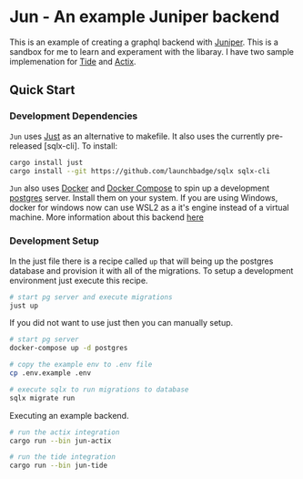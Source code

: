 # Jun - An example Juniper backend

This is an example of creating a graphql backend with [Juniper]. This is a sandbox for me to learn
and experament with the libaray. I have two sample implemenation for [Tide] and [Actix].

[juniper]: https://github.com/graphql-rust/juniper
[tide]: https://github.com/http-rs/tide
[actix]: https://github.com/actix/actix-web

## Quick Start

### Development Dependencies

`Jun` uses [Just] as an alternative to makefile. It also uses the currently pre-released [sqlx-cli].
To install:

```bash
cargo install just
cargo install --git https://github.com/launchbadge/sqlx sqlx-cli
```

`Jun` also uses [Docker] and [Docker Compose][docker-compose] to spin up a development [postgres] server.
Install them on your system. If you are using Windows, docker for windows now can use WSL2 as a it's
engine instead of a virtual machine. More information about this backend [here][docker-wsl2]

[just]: https://github.com/casey/just
[sqlx-cl]: https://github.com/launchbadge/sqlx/tree/master/sqlx-cli
[docker]: https://www.docker.com/
[docker-compose]: https://docs.docker.com/compose/
[postgres]: https://www.postgresql.org/
[docker-wsl2]: https://docs.docker.com/docker-for-windows/wsl/

### Development Setup

In the just file there is a recipe called `up` that will being up the postgres database and
provision it with all of the migrations. To setup a development environment just execute this
recipe.

```bash
# start pg server and execute migrations
just up
```

If you did not want to use just then you can manually setup.

```bash
# start pg server
docker-compose up -d postgres

# copy the example env to .env file
cp .env.example .env

# execute sqlx to run migrations to database
sqlx migrate run
```

Executing an example backend.

```bash
# run the actix integration
cargo run --bin jun-actix

# run the tide integration
cargo run --bin jun-tide
```

